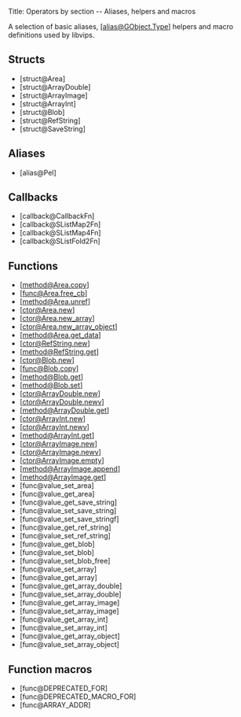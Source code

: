 Title: Operators by section -- Aliases, helpers and macros

<!-- libvips/iofuncs/type.c -->

A selection of basic aliases, [alias@GObject.Type] helpers and macro
definitions used by libvips.

## Structs

* [struct@Area]
* [struct@ArrayDouble]
* [struct@ArrayImage]
* [struct@ArrayInt]
* [struct@Blob]
* [struct@RefString]
* [struct@SaveString]

## Aliases

* [alias@Pel]

## Callbacks

* [callback@CallbackFn]
* [callback@SListMap2Fn]
* [callback@SListMap4Fn]
* [callback@SListFold2Fn]

## Functions

* [method@Area.copy]
* [func@Area.free_cb]
* [method@Area.unref]
* [ctor@Area.new]
* [ctor@Area.new_array]
* [ctor@Area.new_array_object]
* [method@Area.get_data]
* [ctor@RefString.new]
* [method@RefString.get]
* [ctor@Blob.new]
* [func@Blob.copy]
* [method@Blob.get]
* [method@Blob.set]
* [ctor@ArrayDouble.new]
* [ctor@ArrayDouble.newv]
* [method@ArrayDouble.get]
* [ctor@ArrayInt.new]
* [ctor@ArrayInt.newv]
* [method@ArrayInt.get]
* [ctor@ArrayImage.new]
* [ctor@ArrayImage.newv]
* [ctor@ArrayImage.empty]
* [method@ArrayImage.append]
* [method@ArrayImage.get]
* [func@value_set_area]
* [func@value_get_area]
* [func@value_get_save_string]
* [func@value_set_save_string]
* [func@value_set_save_stringf]
* [func@value_get_ref_string]
* [func@value_set_ref_string]
* [func@value_get_blob]
* [func@value_set_blob]
* [func@value_set_blob_free]
* [func@value_set_array]
* [func@value_get_array]
* [func@value_get_array_double]
* [func@value_set_array_double]
* [func@value_get_array_image]
* [func@value_set_array_image]
* [func@value_get_array_int]
* [func@value_set_array_int]
* [func@value_get_array_object]
* [func@value_set_array_object]

## Function macros

* [func@DEPRECATED_FOR]
* [func@DEPRECATED_MACRO_FOR]
* [func@ARRAY_ADDR]
